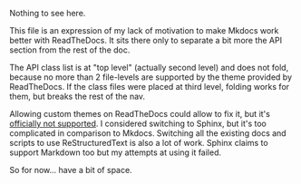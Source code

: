 
Nothing to see here.

This file is an expression of my lack of motivation to make Mkdocs work better with ReadTheDocs. It sits there only to separate a bit more the API section from the rest of the doc.

The API class list is at "top level" (actually second level) and does not fold, because no more than 2 file-levels are supported by the theme provided by ReadTheDocs. If the class files were placed at third level, folding works for them, but breaks the rest of the nav.

Allowing custom themes on ReadTheDocs could allow to fix it, but it's [officially not supported](https://github.com/readthedocs/readthedocs.org/issues/978#issuecomment-285212453).
I considered switching to Sphinx, but it's too complicated in comparison to Mkdocs. Switching all the existing docs and scripts to use ReStructuredText is also a lot of work. Sphinx claims to support Markdown too but my attempts at using it failed.

So for now... have a bit of space.
